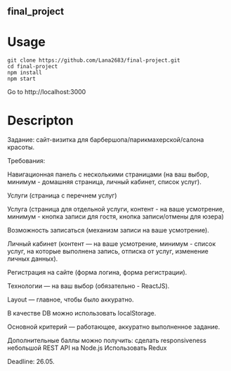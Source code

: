 ## final_project
# Usage
```
git clone https://github.com/Lana2683/final-project.git
cd final-project
npm install
npm start
```
Go to  http://localhost:3000

# Descripton

Задание: сайт-визитка для барбершопа/парикмахерской/салона красоты.

Требования:

Навигационная панель с несколькими страницами (на ваш выбор, минимум - домашняя страница, личный кабинет, список услуг).

Услуги (страница с перечнем услуг)

Услуга (страница для отдельной услуги, контент - на ваше усмотрение, минимум - кнопка записи для гостя, кнопка записи/отмены 
для юзера)

Возможность записаться (механизм записи на ваше усмотрение).

Личный кабинет (контент — на ваше усмотрение, минимум - список услуг, на которые выполнена запись, отписка от услуг, изменение личных данных).

Регистрация на сайте (форма логина, форма регистрации).

Технологии — на ваш выбор (обязательно - ReactJS).

Layout — главное, чтобы было аккуратно.

В качестве DB можно использовать localStorage.

Основной критерий — работающее, аккуратно выполненное задание.

Дополнительные баллы можно получить:
сделать responsiveness 
небольшой REST API на Node.js
Использовать Redux


Deadline: 26.05.
